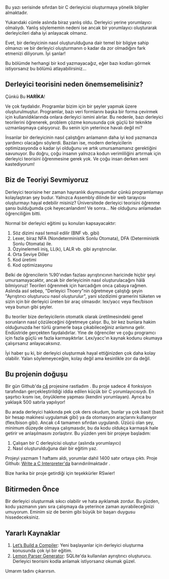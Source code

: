 Bu yazı serisinde sıfırdan bir C derleyicisi oluşturmaya yönelik bilgiler almaktadır.

Yukarıdaki cümle aslında biraz yanlış oldu. Derleyici yerine yorumlayıcı olmalıydı. Yanlış söylememin nedeni ise ancak bir yorumlayıcı oluşturarak derleyicileri daha iyi anlayacak olmanız.

Evet, bir derleyicinin nasıl oluşturulduğuna dair temel bir bilgiye sahip olmanızı ve bir derleyici oluşturmanın o kadar da zor olmadığını fark etmenizi diliyorum. İyi şanlar!

Bu bölümde herhangi bir kod yazmayacağız, eğer bazı kodları görmek istiyorsanız bu bölümü atlayabilirsiniz...

## Derleyici teorisini neden önemsemelisiniz?

Çünkü Bu **HARİKA**!

Ve çok faydalıdır. Programlar bizim için bir şeyler yapmak üzere oluşturulmuştur. Programlar, bazı veri formlarını başka bir forma çevirmek için kullanıldıklarında onlara derleyici ismini alırlar. Bu nedenle, bazı derleyici teorilerini öğrenerek, problem çözme konusunda çok güçlü bir teknikte uzmanlaşmaya çalışıyoruz. Bu senin için yeterince havalı değil mi?

İnsanlar bir derleyicinin nasıl çalıştığını anlamanın daha iyi kod yazmanıza yardımcı olacağını söylerdi. Bazıları ise, modern derleyicilerin optimizasyonda o kadar iyi olduğunu ve artık umursamamanız gerektiğini savunuyor. Bu doğru, çoğu insanın yalnızca kodun verimliliğini artırmak için derleyici teorisini öğrenmesine gerek yok. Ve çoğu insan derken seni kastediyorum!

## Biz de Teoriyi Sevmiyoruz

Derleyici teorisine her zaman hayranlık duymuşumdur çünkü programlamayı kolaylaştıran şey budur. Yalnızca Assembly dilinde bir web tarayıcısı oluşturmayı hayal edebilir misiniz? Üniversitede derleyici teorisini öğrenme şansı bulduğumda çok heyecanlandım! Ve sonra... Ne olduğunu anlamadan öğrenciliğim bitti.

Normal bir derleyici eğitimi şu konuları kapsayacaktır:

1. Söz dizimi nasıl temsil edilir (BNF vb. gibi)
2. Lexer, biraz NFA (Nondeterministik Sonlu Otomata), DFA (Deterministik Sonlu Otomata) ile.
3. Özyinelemeli iniş, LL(k), LALR vb. gibi ayrıştırıcılar.
4. Orta Seviye Diller
5. Kod üretimi
6. Kod optimizasyonu

Belki de öğrencilerin %90'ından fazlası ayrıştırıcının haricinde hiçbir şeyi umursamayacaktır, ancak bir derleyicinin nasıl oluşturulacağını hâlâ bilmiyoruz! Teorileri öğrenmek için harcadığım onca çabaya rağmen. Aslında asıl sebep, "Derleyici Thoery"nin öğretmeye çalıştığı şeyin "Ayrıştırıcı oluşturucu nasıl oluşturulur", yani sözdizimi gramerini tüketen ve sizin için bir derleyici üreten bir araç olmasıdır. lex/yacc veya flex/bison veya bunun gibi şeyler.

Bu teoriler bize derleyicilerin otomatik olarak üretilmesindeki genel sorunların nasıl çözüleceğini öğretmeye çalışır. Bu, bir kez bunlara hakim olduğunuzda her türlü gramerle başa çıkabileceğiniz anlamına gelir. Endüstride gerçekten faydalıdırlar. Yine de öğrenciler ve çoğu programcı için fazla güçlü ve fazla karmaşıktırlar. Lex/yacc'ın kaynak kodunu okumaya çalışırsanız anlayacaksınız.

İyi haber şu ki, bir derleyici oluşturmak hayal ettiğinizden çok daha kolay olabilir. Yalan söylemeyeceğim, kolay değil ama kesinlikle zor da değil.

## Bu projenin doğuşu

Bir gün Github'da [c4](https://github.com/rswier/c4) projesine rastladım . Bu proje sadece 4 fonksiyon tarafından gerçekleştirildiği iddia edilen küçük bir C yorumlayıcısıydı. En şaşırtıcı kısmı ise, önyükleme yapması (kendini yorumlayan). Ayrıca bu yaklaşık 500 satırla yapılıyor!

Bu arada derleyici hakkında pek çok ders okudum, bunlar ya çok basit (basit bir hesap makinesi uygulamak gibi) ya da otomasyon araçlarını kullanıyor (flex/bison gibi). Ancak c4 tamamen sıfırdan uygulandı. Üzücü olan şey, minimum düzeyde olmaya çalışmasıdır, bu da kodu oldukça karmaşık hale getirir ve anlaşılmasını zorlaştırır. Bu yüzden yeni bir projeye başladım:

1. Çalışan bir C derleyicisi oluştur (aslında yorumlayıcı)
2. Nasıl oluşturulduğuna dair bir eğitim yaz.

Projeyi yazmam 1 haftamı aldı, yorumlar dahil 1400 satır ortaya çıktı. Proje Github: [Write a C Interpreter'da](https://github.com/lotabout/write-a-C-interpreter) barındırılmaktadır .

Bize harika bir proje getirdiği için teşekkürler RSwier!

## Bitirmeden Önce

Bir derleyici oluşturmak sıkıcı olabilir ve hata ayıklamak zordur. Bu yüzden, kodu yazmanın yanı sıra çalışmaya da yeterince zaman ayırabileceğinizi umuyorum. Eminim siz de benim gibi büyük bir başarı duygusu hissedeceksiniz.

## Yararlı Kaynaklar

1. [Let’s Build a Compiler](http://compilers.iecc.com/crenshaw/): Yeni başlayanlar için derleyici oluşturma konusunda çok iyi bir eğitim.
2. [Lemon Parser Generator](http://www.hwaci.com/sw/lemon/): SQLite'da kullanılan ayrıştırıcı oluşturucu. Derleyici teorisini kodla anlamak istiyorsanız okumak güzel.

Umarım tadını çıkarırsın.